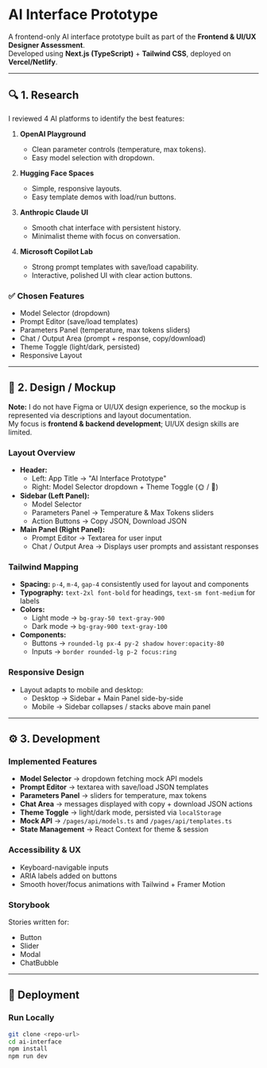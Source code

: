 # AI Interface Prototype

A frontend-only AI interface prototype built as part of the **Frontend & UI/UX Designer Assessment**.  
Developed using **Next.js (TypeScript)** + **Tailwind CSS**, deployed on **Vercel/Netlify**.  

---

## 🔍 1. Research

I reviewed 4 AI platforms to identify the best features:

1. **OpenAI Playground**  
   - Clean parameter controls (temperature, max tokens).  
   - Easy model selection with dropdown.  

2. **Hugging Face Spaces**  
   - Simple, responsive layouts.  
   - Easy template demos with load/run buttons.  

3. **Anthropic Claude UI**  
   - Smooth chat interface with persistent history.  
   - Minimalist theme with focus on conversation.  

4. **Microsoft Copilot Lab**  
   - Strong prompt templates with save/load capability.  
   - Interactive, polished UI with clear action buttons.  

### ✅ Chosen Features
- Model Selector (dropdown)  
- Prompt Editor (save/load templates)  
- Parameters Panel (temperature, max tokens sliders)  
- Chat / Output Area (prompt + response, copy/download)  
- Theme Toggle (light/dark, persisted)  
- Responsive Layout  

---

## 🎨 2. Design / Mockup

**Note:** I do not have Figma or UI/UX design experience, so the mockup is represented via descriptions and layout documentation.  
My focus is **frontend & backend development**; UI/UX design skills are limited.

### Layout Overview
- **Header:** 
  - Left: App Title → "AI Interface Prototype"
  - Right: Model Selector dropdown + Theme Toggle (🌞 / 🌙)
- **Sidebar (Left Panel):**
  - Model Selector
  - Parameters Panel → Temperature & Max Tokens sliders
  - Action Buttons → Copy JSON, Download JSON
- **Main Panel (Right Panel):**
  - Prompt Editor → Textarea for user input
  - Chat / Output Area → Displays user prompts and assistant responses

### Tailwind Mapping
- **Spacing:** `p-4`, `m-4`, `gap-4` consistently used for layout and components  
- **Typography:** `text-2xl font-bold` for headings, `text-sm font-medium` for labels  
- **Colors:**  
  - Light mode → `bg-gray-50 text-gray-900`  
  - Dark mode → `bg-gray-900 text-gray-100`  
- **Components:**  
  - Buttons → `rounded-lg px-4 py-2 shadow hover:opacity-80`  
  - Inputs → `border rounded-lg p-2 focus:ring`  

### Responsive Design
- Layout adapts to mobile and desktop:  
  - Desktop → Sidebar + Main Panel side-by-side  
  - Mobile → Sidebar collapses / stacks above main panel  

---

## ⚙️ 3. Development

### Implemented Features
- **Model Selector** → dropdown fetching mock API models  
- **Prompt Editor** → textarea with save/load JSON templates  
- **Parameters Panel** → sliders for temperature, max tokens  
- **Chat Area** → messages displayed with copy + download JSON actions  
- **Theme Toggle** → light/dark mode, persisted via `localStorage`  
- **Mock API** → `/pages/api/models.ts` and `/pages/api/templates.ts`  
- **State Management** → React Context for theme & session  

### Accessibility & UX
- Keyboard-navigable inputs  
- ARIA labels added on buttons  
- Smooth hover/focus animations with Tailwind + Framer Motion  

### Storybook
Stories written for:  
- Button  
- Slider  
- Modal  
- ChatBubble  

---

## 🚀 Deployment

### Run Locally
```bash
git clone <repo-url>
cd ai-interface
npm install
npm run dev

